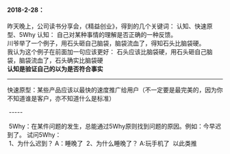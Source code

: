 #### 2018-2-28：
  昨天晚上，公司读书分享会，《精益创业》，得到的几个关键词： 认知、快速原型、5Why
   认知： 自己对某种事情的理解是否正确的一种反馈。 <br>
    川爷举了一个例子，用石头砸自己脑袋，脑袋流血了，得知石头比脑袋硬。<br>
    我认为这个例子在前面加一句应该更好： 石头应该比脑袋硬，用石头砸自己脑袋，脑袋流血了，石头确实比脑袋硬<br>
    **认知是验证自己的以为是否符合事实**
    
  ------  
  
  快速原型：某些产品应该以最快的速度推广给用户（不一定要是最完美的，因为你不知道谁是客户，亦不知道什么是标准）
  
  -----
  
  5Why：在某件问题的发生，总能通过5Why原则找到问题的原因。例如：今早迟到了。 试问5Why：<br>
  1、为什么迟到？ A：睡晚了
  2、为什么睡晚了？ A:玩手机了
  以此类推

